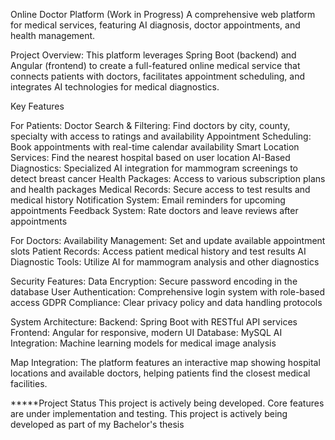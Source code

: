 Online Doctor Platform (Work in Progress) 
A comprehensive web platform for medical services, featuring AI diagnosis, doctor appointments, and health management.

Project Overview: 
This platform leverages Spring Boot (backend) and Angular (frontend) to create a full-featured online medical service that connects patients with doctors, facilitates appointment scheduling, and integrates AI technologies for medical diagnostics.

Key Features

For Patients: 
Doctor Search & Filtering: Find doctors by city, county, specialty with access to ratings and availability
Appointment Scheduling: Book appointments with real-time calendar availability
Smart Location Services: Find the nearest hospital based on user location
AI-Based Diagnostics: Specialized AI integration for mammogram screenings to detect breast cancer
Health Packages: Access to various subscription plans and health packages
Medical Records: Secure access to test results and medical history
Notification System: Email reminders for upcoming appointments
Feedback System: Rate doctors and leave reviews after appointments

For Doctors:
Availability Management: Set and update available appointment slots
Patient Records: Access patient medical history and test results
AI Diagnostic Tools: Utilize AI for mammogram analysis and other diagnostics

Security Features:
Data Encryption: Secure password encoding in the database
User Authentication: Comprehensive login system with role-based access
GDPR Compliance: Clear privacy policy and data handling protocols

System Architecture:
Backend: Spring Boot with RESTful API services
Frontend: Angular for responsive, modern UI
Database: MySQL
AI Integration: Machine learning models for medical image analysis

Map Integration:
The platform features an interactive map showing hospital locations and available doctors, helping patients find the closest medical facilities.

*****Project Status
This project is actively being developed. Core features are under implementation and testing.  This project is actively being developed as part of my Bachelor's thesis
